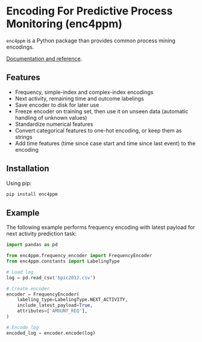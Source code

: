 # Encoding For Predictive Process Monitoring (enc4ppm)

`enc4ppm` is a Python package than provides common process mining encodings.

[Documentation and reference](https://rgraziosi-fbk.github.io/enc4ppm/).

## Features

- Frequency, simple-index and complex-index encodings
- Next activity, remaining time and outcome labelings
- Save encoder to disk for later use
- Freeze encoder on training set, then use it on unseen data (automatic handling of unknown values)
- Standardize numerical features
- Convert categorical features to one-hot encoding, or keep them as strings
- Add time features (time since case start and time since last event) to the encoding

## Installation

Using pip:

```bash
pip install enc4ppm
```

## Example

The following example performs frequency encoding with latest payload for next activity prediction task:

```python
import pandas as pd

from enc4ppm.frequency_encoder import FrequencyEncoder
from enc4ppm.constants import LabelingType

# Load log
log = pd.read_csv('bpic2012.csv')

# Create encoder
encoder = FrequencyEncoder(
    labeling_type=LabelingType.NEXT_ACTIVITY,
    include_latest_payload=True,
    attributes=['AMOUNT_REQ'],
)

# Encode log
encoded_log = encoder.encode(log)
```